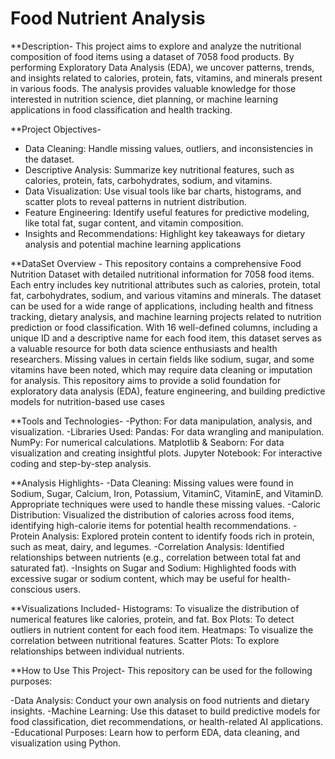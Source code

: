 # Food Nutrient Analysis

**Description-
This project aims to explore and analyze the nutritional composition of food items using a dataset of 7058 food products. By performing Exploratory Data Analysis (EDA), we uncover patterns, trends, and insights related to calories, protein, fats, vitamins, and minerals present in various foods. The analysis provides valuable knowledge for those interested in nutrition science, diet planning, or machine learning applications in food classification and health tracking.

**Project Objectives-
- Data Cleaning: Handle missing values, outliers, and inconsistencies in the dataset.
- Descriptive Analysis: Summarize key nutritional features, such as calories, protein, fats, carbohydrates, sodium, and vitamins.
- Data Visualization: Use visual tools like bar charts, histograms, and scatter plots to reveal patterns in nutrient distribution.
- Feature Engineering: Identify useful features for predictive modeling, like total fat, sugar content, and vitamin composition.
- Insights and Recommendations: Highlight key takeaways for dietary analysis and potential machine learning applications

**DataSet Overview -
This repository contains a comprehensive Food Nutrition Dataset with detailed nutritional information for 7058 food items. Each entry includes key nutritional attributes such as calories, protein, total fat, carbohydrates, sodium, and various vitamins and minerals. The dataset can be used for a wide range of applications, including health and fitness tracking, dietary analysis, and machine learning projects related to nutrition prediction or food classification. With 16 well-defined columns, including a unique ID and a descriptive name for each food item, this dataset serves as a valuable resource for both data science enthusiasts and health researchers. Missing values in certain fields like sodium, sugar, and some vitamins have been noted, which may require data cleaning or imputation for analysis. This repository aims to provide a solid foundation for exploratory data analysis (EDA), feature engineering, and building predictive models for nutrition-based use cases

**Tools and Technologies-
-Python: For data manipulation, analysis, and visualization.
-Libraries Used:
Pandas: For data wrangling and manipulation.
NumPy: For numerical calculations.
Matplotlib & Seaborn: For data visualization and creating insightful plots.
Jupyter Notebook: For interactive coding and step-by-step analysis.

**Analysis Highlights-
-Data Cleaning: Missing values were found in Sodium, Sugar, Calcium, Iron, Potassium, VitaminC, VitaminE, and VitaminD. Appropriate techniques were used to handle these missing values.
-Caloric Distribution: Visualized the distribution of calories across food items, identifying high-calorie items for potential health recommendations.
-Protein Analysis: Explored protein content to identify foods rich in protein, such as meat, dairy, and legumes.
-Correlation Analysis: Identified relationships between nutrients (e.g., correlation between total fat and saturated fat).
-Insights on Sugar and Sodium: Highlighted foods with excessive sugar or sodium content, which may be useful for health-conscious users.

**Visualizations Included-
Histograms: To visualize the distribution of numerical features like calories, protein, and fat.
Box Plots: To detect outliers in nutrient content for each food item.
Heatmaps: To visualize the correlation between nutritional features.
Scatter Plots: To explore relationships between individual nutrients.

**How to Use This Project-
This repository can be used for the following purposes:

-Data Analysis: Conduct your own analysis on food nutrients and dietary insights.
-Machine Learning: Use this dataset to build predictive models for food classification, diet recommendations, or health-related AI applications.
-Educational Purposes: Learn how to perform EDA, data cleaning, and visualization using Python.
